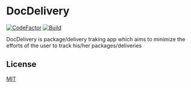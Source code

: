 # DocDelivery
[![CodeFactor](https://www.codefactor.io/repository/github/shankarpriyank/docdelivery/badge)](https://www.codefactor.io/repository/github/shankarpriyank/docdelivery)
[![Build](https://github.com/shankarpriyank/Dr.Delivery/actions/workflows/build.yml/badge.svg)](https://github.com/shankarpriyank/Dr.Delivery/actions/workflows/build.yml)  


 

DocDelivery is package/delivery traking app which aims to minimize the efforts of the user to track his/her packages/deliveries

## License
[MIT](https://choosealicense.com/licenses/mit/)
